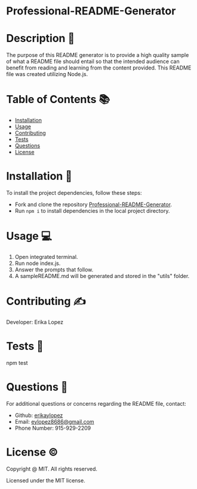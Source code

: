 
# Professional-README-Generator

# Description 📝
The purpose of this README generator is to provide a high quality sample of what a README file should entail so that the intended audience can benefit from reading and learning from the content provided. This README file was created utilizing Node.js.

# Table of Contents 📚
- [Installation](#installation-📎)
- [Usage](#usage-💻)
- [Contributing](#contributing-✍)
- [Tests](#tests-🧪)
- [Questions](#questions-📨)
- [License](#license-&copy;)

# Installation 📎
To install the project dependencies, follow these steps:
- Fork and clone the repository [Professional-README-Generator](https://github.com/erikaylopez/Professional-README-Generator).
- Run `npm i` to install dependencies in the local project directory.


# Usage 💻
1. Open integrated terminal.
2. Run node index.js.
3. Answer the prompts that follow.
4. A sampleREADME.md will be generated and stored in the "utils" folder.


# Contributing ✍
Developer: Erika Lopez


# Tests 🧪
npm test


# Questions 📨
For additional questions or concerns regarding the README file, contact:
- Github: [erikaylopez](https://github.com/erikaylopez)
- Email: eylopez8686@gmail.com
- Phone Number: 915-929-2209

# License &copy;
Copyright @ MIT. All rights reserved.

Licensed under the MIT license.
